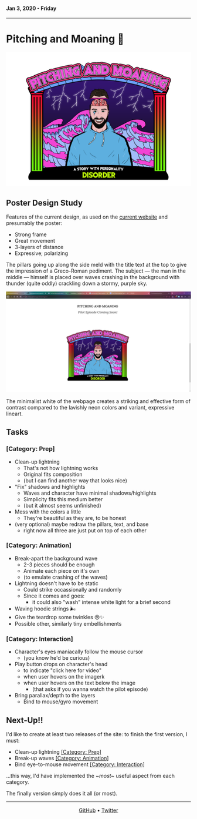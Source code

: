 #### Jan 3, 2020 - Friday
---
# Pitching and Moaning 🧠

![see project_root://docs/design/poster-graphic_v1_export.png](docs/design/poster-graphic_v1_export.png)

## Poster Design Study
Features of the current design, as used on the [current website](https://pitchingandmoaning.com/) and presumably the poster:

* Strong frame
* Great movement
* 3-layers of distance
* Expressive; polarizing

The pillars going up along the side meld with the title text at the top to give the impression of a Greco-Roman pediment. The subject — the man in the middle — himself is placed over waves crashing in the background with thunder (quite oddly) crackling down a stormy, purple sky.

![the poster is in an empty, white page](docs/design/poster-graphic_v1_website-usage.png)

The minimalist white of the webpage creates a striking and effective form of contrast compared to the lavishly neon colors and variant, expressive lineart.

## Tasks
### [Category: Prep]
* Clean-up lightning
	- That's not how lightning works
	- Original fits composition
	- (but I can find another way that looks nice)
* "Fix" shadows and highlights
	- Waves and character have minimal shadows/highlights
	- Simplicity fits this medium better
	- (but it almost seems unfinished)
* Mess with the colors a little
	- They're beautiful as they are, to be honest
* (very optional) maybe redraw the pillars, text, and base
	- right now all three are just put on top of each other

### [Category: Animation]
* Break-apart the background wave
	- 2-3 pieces should be enough
	- Animate each piece on it's own
	- (to emulate crashing of the waves)
* Lightning doesn't have to be static
	- Could strike occassionally and randomly
	- Since it comes and goes:
        + it could also "wash" intense white light for a brief second
* Waving hoodie strings 🌬
* Give the teardrop some twinkles 😢✨
* Possible other, similarly tiny embellishments

### [Category: Interaction]
* Character's eyes maniacally follow the mouse cursor
	- (you know he'd be curious)
* Play button drops on character's head
	- to indicate "click here for video"
	- when user hovers on the imagerk
	- when user hovers on the text below the image
		+ (that asks if you wanna watch the pilot episode)
* Bring parallax/depth to the layers
    - Bind to mouse/gyro movement

## Next-Up!!
I'd like to create at least two releases of the site: to finish the first version, I must:

* Clean-up lightning [\[Category: Prep\]](#category-prep)
* Break-up waves [\[Category: Animation\]](#category-animation)
* Bind eye-to-mouse movement [\[Category: Interaction\]](#category-interaction)

...this way, I'd have implemented the *\~most\~* useful aspect from each category.

The finally version simply does it all (or most).

---

<p align="center"><a href="https://github.com/manniepack">GitHub</a> • <a href="https://twitter.com/manniepack">Twitter</a></p>
